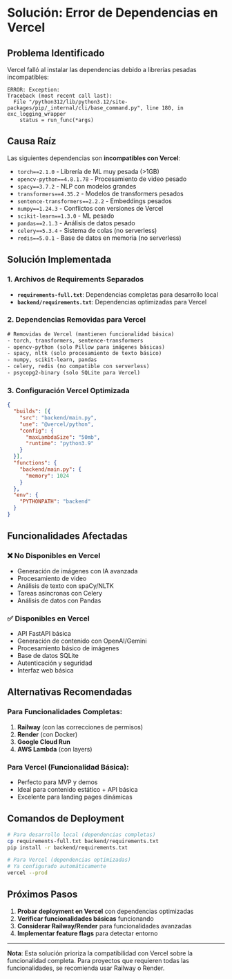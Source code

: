 # Solución: Error de Dependencias en Vercel

## Problema Identificado

Vercel falló al instalar las dependencias debido a librerías pesadas incompatibles:

```
ERROR: Exception:
Traceback (most recent call last):
  File "/python312/lib/python3.12/site-packages/pip/_internal/cli/base_command.py", line 180, in exc_logging_wrapper
    status = run_func(*args)
```

## Causa Raíz

Las siguientes dependencias son **incompatibles con Vercel**:

- `torch==2.1.0` - Librería de ML muy pesada (>1GB)
- `opencv-python==4.8.1.78` - Procesamiento de video pesado
- `spacy==3.7.2` - NLP con modelos grandes
- `transformers==4.35.2` - Modelos de transformers pesados
- `sentence-transformers==2.2.2` - Embeddings pesados
- `numpy==1.24.3` - Conflictos con versiones de Vercel
- `scikit-learn==1.3.0` - ML pesado
- `pandas==2.1.3` - Análisis de datos pesado
- `celery==5.3.4` - Sistema de colas (no serverless)
- `redis==5.0.1` - Base de datos en memoria (no serverless)

## Solución Implementada

### 1. Archivos de Requirements Separados

- **`requirements-full.txt`**: Dependencias completas para desarrollo local
- **`backend/requirements.txt`**: Dependencias optimizadas para Vercel

### 2. Dependencias Removidas para Vercel

```txt
# Removidas de Vercel (mantienen funcionalidad básica)
- torch, transformers, sentence-transformers
- opencv-python (solo Pillow para imágenes básicas)
- spacy, nltk (solo procesamiento de texto básico)
- numpy, scikit-learn, pandas
- celery, redis (no compatible con serverless)
- psycopg2-binary (solo SQLite para Vercel)
```

### 3. Configuración Vercel Optimizada

```json
{
  "builds": [{
    "src": "backend/main.py",
    "use": "@vercel/python",
    "config": {
      "maxLambdaSize": "50mb",
      "runtime": "python3.9"
    }
  }],
  "functions": {
    "backend/main.py": {
      "memory": 1024
    }
  },
  "env": {
    "PYTHONPATH": "backend"
  }
}
```

## Funcionalidades Afectadas

### ❌ No Disponibles en Vercel
- Generación de imágenes con IA avanzada
- Procesamiento de video
- Análisis de texto con spaCy/NLTK
- Tareas asíncronas con Celery
- Análisis de datos con Pandas

### ✅ Disponibles en Vercel
- API FastAPI básica
- Generación de contenido con OpenAI/Gemini
- Procesamiento básico de imágenes
- Base de datos SQLite
- Autenticación y seguridad
- Interfaz web básica

## Alternativas Recomendadas

### Para Funcionalidades Completas:
1. **Railway** (con las correcciones de permisos)
2. **Render** (con Docker)
3. **Google Cloud Run**
4. **AWS Lambda** (con layers)

### Para Vercel (Funcionalidad Básica):
- Perfecto para MVP y demos
- Ideal para contenido estático + API básica
- Excelente para landing pages dinámicas

## Comandos de Deployment

```bash
# Para desarrollo local (dependencias completas)
cp requirements-full.txt backend/requirements.txt
pip install -r backend/requirements.txt

# Para Vercel (dependencias optimizadas)
# Ya configurado automáticamente
vercel --prod
```

## Próximos Pasos

1. **Probar deployment en Vercel** con dependencias optimizadas
2. **Verificar funcionalidades básicas** funcionando
3. **Considerar Railway/Render** para funcionalidades avanzadas
4. **Implementar feature flags** para detectar entorno

---

**Nota**: Esta solución prioriza la compatibilidad con Vercel sobre la funcionalidad completa. Para proyectos que requieren todas las funcionalidades, se recomienda usar Railway o Render.